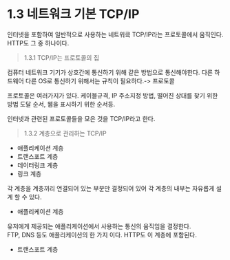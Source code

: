 # 1.3 네트워크 기본 TCP/IP

인터넷을 포함하여 일반적으로 사용하는 네트워킄 TCP/IP라는 프로토콜에서 움직인다. HTTP도 그 중 하나이다.

> 1.3.1 TCP/IP는 프로토콜의 집

컴퓨터 네트워크 기기가 상호간에 통신하기 위해 같은 방법으로 통신해야한다. 다른 하드웨어 다른 OS로 통신하기 위해서는 규칙이 필요하다.-&gt; 프로토콜

프로토콜은 여러가지가 있다. 케이블규격, IP 주소지정 방법, 떨어진 상대를 찾기 위한 방법 도달 순서, 웹을 표시하기 위한 순서등.

인터넷과 관련된 프로토콜들을 모은 것을 TCP/IP라고 한다.

> 1.3.2 계층으로 관리하는 TCP/IP

* 애플리케이션 계층
* 트랜스포트 계층
* 데이터링크 계층
* 링크 계층 

각 계층을 계층끼리 연결되어 있는 부분만 결정되어 있어 각 계층의 내부는 자유롭게 설계 할 수 있다.

* 애플리케이션 계층

유저에게 제공되는 애플리케이션에서 사용하는 통신의 움직임을 결정한다.  
FTP, DNS 등도 애플리케이션의 한 가지 이다. HTTP도 이 계층에 포함된다.

* 트랜스포트 계층



